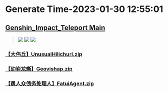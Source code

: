 # Generate Time-2023-01-30 12:55:01

## [Genshin_Impact_Teleport Main](https://github.com/Sam5440/Genshin_Impact_Teleport/edit/main/README.md)

>![](https://komarev.com/ghpvc/?username=done439)
>![](https://komarev.com/ghpvc/?username=done438)
>![](https://komarev.com/ghpvc/?username=done437)

### [【大伟丘】UnusualHilichurl.zip](https://raw.githubusercontent.com/Sam5440/Genshin_Impact_Teleport/download/OptimizationCollectionPackage/%5BChinese%5DManualCollectPoint%282022-10-13%29/%E3%80%90%E6%80%AA%E7%89%A9%E3%80%91Monster/%E3%80%90%E5%A4%A7%E4%BC%9F%E4%B8%98%E3%80%91UnusualHilichurl.zip)

### [【幼岩龙蜥】Geovishap.zip](https://raw.githubusercontent.com/Sam5440/Genshin_Impact_Teleport/download/OptimizationCollectionPackage/%5BChinese%5DManualCollectPoint%282022-10-13%29/%E3%80%90%E6%80%AA%E7%89%A9%E3%80%91Monster/%E3%80%90%E5%B9%BC%E5%B2%A9%E9%BE%99%E8%9C%A5%E3%80%91Geovishap.zip)

### [【愚人众债务处理人】FatuiAgent.zip](https://raw.githubusercontent.com/Sam5440/Genshin_Impact_Teleport/download/OptimizationCollectionPackage/%5BChinese%5DManualCollectPoint%282022-10-13%29/%E3%80%90%E6%80%AA%E7%89%A9%E3%80%91Monster/%E3%80%90%E6%84%9A%E4%BA%BA%E4%BC%97%E5%80%BA%E5%8A%A1%E5%A4%84%E7%90%86%E4%BA%BA%E3%80%91FatuiAgent.zip)

